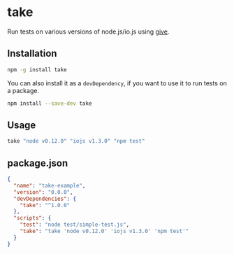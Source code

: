 # take
Run tests on various versions of node.js/io.js using [give](https://github.com/mmalecki/give).

## Installation

```sh
npm -g install take
```

You can also install it as a `devDependency`, if you want to use it to run
tests on a package.

```sh
npm install --save-dev take
```

## Usage
```sh
take "node v0.12.0" "iojs v1.3.0" "npm test"
```

## package.json
```json
{
  "name": "take-example",
  "version": "0.0.0",
  "devDependencies": {
    "take": "^1.0.0"
  },
  "scripts": {
    "test": "node test/simple-test.js",
    "take": "take 'node v0.12.0' 'iojs v1.3.0' 'npm test'"
  }
}

